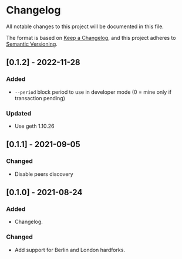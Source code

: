 # Changelog

All notable changes to this project will be documented in this file.

The format is based on [Keep a Changelog](https://keepachangelog.com/en/1.0.0/),
and this project adheres to [Semantic Versioning](https://semver.org/spec/v2.0.0.html).

## [0.1.2] - 2022-11-28

### Added

- `--period` block period to use in developer mode (0 = mine only if transaction pending)

### Updated

- Use geth 1.10.26

## [0.1.1] - 2021-09-05

### Changed

- Disable peers discovery

## [0.1.0] - 2021-08-24

### Added

- Changelog.

### Changed

- Add support for Berlin and London hardforks.
